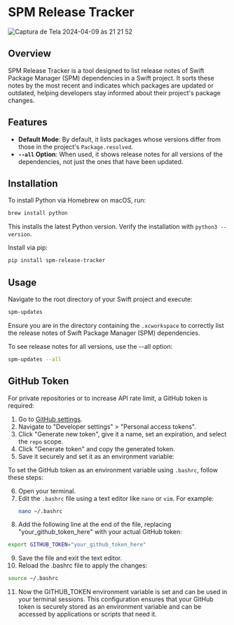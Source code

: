 # SPM Release Tracker
![Captura de Tela 2024-04-09 às 21 21 52](https://github.com/hugovanderlei/SPM-Release-Tracker/assets/184836/7f31905f-2674-45ab-bf39-ab14f54d43bd)

## Overview
SPM Release Tracker is a tool designed to list release notes of Swift Package Manager (SPM) dependencies in a Swift project. It sorts these notes by the most recent and indicates which packages are updated or outdated, helping developers stay informed about their project's package changes.

## Features
- **Default Mode**: By default, it lists packages whose versions differ from those in the project's `Package.resolved`.
- **`--all` Option**: When used, it shows release notes for all versions of the dependencies, not just the ones that have been updated.

## Installation

To install Python via Homebrew on macOS, run:
```bash
brew install python
```
This installs the latest Python version. Verify the installation with `python3 --version`.

Install via pip:
```bash
pip install spm-release-tracker
```
## Usage
Navigate to the root directory of your Swift project and execute: 
```bash
spm-updates
```
Ensure you are in the directory containing the `.xcworkspace` to correctly list the release notes of Swift Package Manager (SPM) dependencies.

To see release notes for all versions, use the --all option:
```bash
spm-updates --all
```

## GitHub Token
For private repositories or to increase API rate limit, a GitHub token is required:

1. Go to [GitHub settings](https://github.com/settings/tokens).
2. Navigate to "Developer settings" > "Personal access tokens".
3. Click "Generate new token", give it a name, set an expiration, and select the `repo` scope.
4. Click "Generate token" and copy the generated token.
5. Save it securely and set it as an environment variable:

To set the GitHub token as an environment variable using `.bashrc`, follow these steps:

6. Open your terminal.
7. Edit the `.bashrc` file using a text editor like `nano` or `vim`. For example:
   ```bash
   nano ~/.bashrc
   ```
8. Add the following line at the end of the file, replacing "your_github_token_here" with your actual GitHub token:

```bash
export GITHUB_TOKEN="your_github_token_here"
```
9. Save the file and exit the text editor.
10. Reload the .bashrc file to apply the changes:
```bash
source ~/.bashrc
```
11. Now the GITHUB_TOKEN environment variable is set and can be used in your terminal sessions.
This configuration ensures that your GitHub token is securely stored as an environment variable and can be accessed by applications or scripts that need it.


